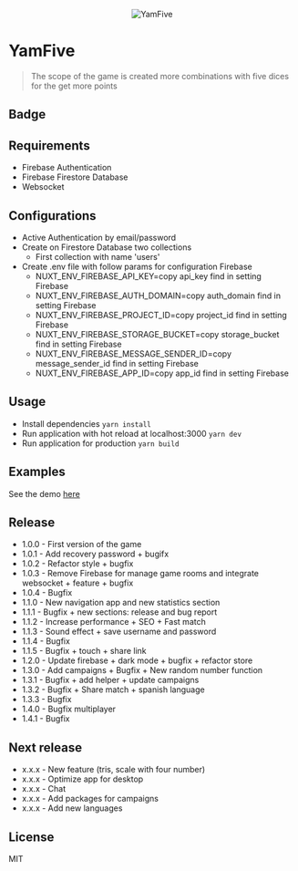 <p align="center">
  <img src="https://yamfive-app.herokuapp.com/icons/icon120.png" alt="YamFive" />
</p>

# YamFive

> The scope of the game is created more combinations with five dices for the get more points

## Badge

## Requirements

- Firebase Authentication
- Firebase Firestore Database
- Websocket

## Configurations

- Active Authentication by email/password
- Create on Firestore Database two collections
  - First collection with name 'users'
- Create .env file with follow params for configuration Firebase
  - NUXT_ENV_FIREBASE_API_KEY=copy api_key find in setting Firebase
  - NUXT_ENV_FIREBASE_AUTH_DOMAIN=copy auth_domain find in setting Firebase
  - NUXT_ENV_FIREBASE_PROJECT_ID=copy project_id find in setting Firebase
  - NUXT_ENV_FIREBASE_STORAGE_BUCKET=copy storage_bucket find in setting Firebase
  - NUXT_ENV_FIREBASE_MESSAGE_SENDER_ID=copy message_sender_id find in setting Firebase
  - NUXT_ENV_FIREBASE_APP_ID=copy app_id find in setting Firebase

## Usage

- Install dependencies ```yarn install```
- Run application with hot reload at localhost:3000 ```yarn dev```
- Run application for production ```yarn build```

## Examples

See the demo [here](https://yamfive-app.herokuapp.com/)

## Release

- 1.0.0 - First version of the game
- 1.0.1 - Add recovery password + bugifx
- 1.0.2 - Refactor style + bugfix
- 1.0.3 - Remove Firebase for manage game rooms and integrate websocket + feature + bugfix
- 1.0.4 - Bugfix
- 1.1.0 - New navigation app and new statistics section
- 1.1.1 - Bugfix + new sections: release and bug report
- 1.1.2 - Increase performance + SEO + Fast match
- 1.1.3 - Sound effect + save username and password
- 1.1.4 - Bugfix
- 1.1.5 - Bugfix + touch + share link
- 1.2.0 - Update firebase + dark mode + bugfix + refactor store
- 1.3.0 - Add campaigns + Bugfix + New random number function
- 1.3.1 - Bugfix + add helper + update campaigns
- 1.3.2 - Bugfix + Share match + spanish language
- 1.3.3 - Bugfix
- 1.4.0 - Bugfix multiplayer
- 1.4.1 - Bugfix

## Next release

- x.x.x - New feature (tris, scale with four number)
- x.x.x - Optimize app for desktop
- x.x.x - Chat
- x.x.x - Add packages for campaigns
- x.x.x - Add new languages

## License

MIT
